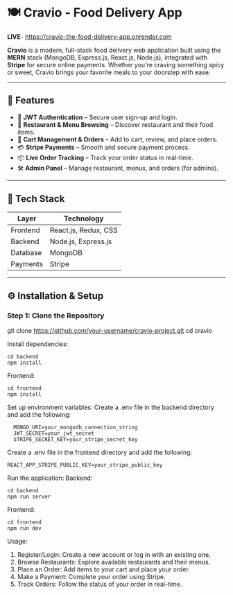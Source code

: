 # 🍽️ Cravio - Food Delivery App
**LIVE**- https://cravio-the-food-delivery-app.onrender.com

**Cravio** is a modern, full-stack food delivery web application built using the **MERN** stack (MongoDB, Express.js, React.js, Node.js), integrated with **Stripe** for secure online payments. Whether you're craving something spicy or sweet, Cravio brings your favorite meals to your doorstep with ease.

---

## 🚀 Features

- 🔐 **JWT Authentication** – Secure user sign-up and login.
- 🏪 **Restaurant & Menu Browsing** – Discover restaurant and their food items.
- 🛒 **Cart Management & Orders** – Add to cart, review, and place orders.
- 💳 **Stripe Payments** – Smooth and secure payment process.
- 📦 **Live Order Tracking** – Track your order status in real-time.
- 🛠 **Admin Panel** – Manage restaurant, menus, and orders (for admins).

---

## 🧰 Tech Stack

| Layer     | Technology                  |
|-----------|-----------------------------|
| Frontend  | React.js, Redux, CSS        |
| Backend   | Node.js, Express.js         |
| Database  | MongoDB                     |
| Payments  | Stripe                      |

---

## ⚙️ Installation & Setup

### Step 1: Clone the Repository

git clone https://github.com/your-username/cravio-project.git
cd cravio


Install dependencies:

    cd backend
    npm install

Frontend:

    cd frontend
    npm install

Set up environment variables:
  Create a .env file in the backend directory and add the following:
  
      MONGO_URI=your_mongodb_connection_string
      JWT_SECRET=your_jwt_secret
      STRIPE_SECRET_KEY=your_stripe_secret_key

  Create a .env file in the frontend directory and add the following:

    REACT_APP_STRIPE_PUBLIC_KEY=your_stripe_public_key

Run the application:
  Backend:
  
    cd backend
    npm run server

  Frontend:
  
    cd frontend
    npm run dev



Usage:
  1. Register/Login: Create a new account or log in with an existing one.
  2. Browse Restaurants: Explore available restaurants and their menus.
  3. Place an Order: Add items to your cart and place your order.
  4. Make a Payment: Complete your order using Stripe.
  5. Track Orders: Follow the status of your order in real-time.
